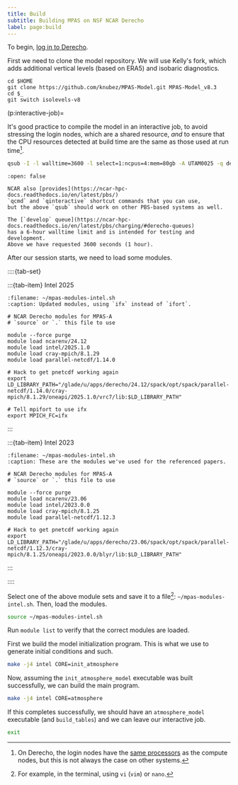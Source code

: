 ```yaml
---
title: Build
subtitle: Building MPAS on NSF NCAR Derecho
label: page:build
---
```


To begin,
[log in to Derecho](https://ncar-hpc-docs.readthedocs.io/en/latest/compute-systems/derecho/#logging-in).

First we need to clone the model repository.
We will use Kelly's fork, which adds additional vertical levels (based on ERA5)
and isobaric diagnostics.

```{code} bash
cd $HOME
git clone https://github.com/knubez/MPAS-Model.git MPAS-Model_v8.3
cd $_
git switch isolevels-v8
```

(p:interactive-job)=

It's good practice to compile the model in an interactive job,
to avoid stressing the login nodes, which are a shared resource,
_and_ to ensure that the CPU resources detected at build time are the same as those used at run time[^derecho-nodes].

[^derecho-nodes]:
    On Derecho, the login nodes have the
    [same processors](https://ncar-hpc-docs.readthedocs.io/en/latest/compute-systems/derecho/#derecho-hardware)
    as the compute nodes, but this is not always the case on other systems.

```bash
qsub -I -l walltime=3600 -l select=1:ncpus=4:mem=80gb -A UTAM0025 -q develop
```

```{tip}
:open: false

NCAR also [provides](https://ncar-hpc-docs.readthedocs.io/en/latest/pbs/)
`qcmd` and `qinteractive` shortcut commands that you can use,
but the above `qsub` should work on other PBS-based systems as well.

The [`develop` queue](https://ncar-hpc-docs.readthedocs.io/en/latest/pbs/charging/#derecho-queues)
has a 6-hour walltime limit and is intended for testing and development.
Above we have requested 3600 seconds (1 hour).
```

After our session starts, we need to load some modules.

::::{tab-set}

:::{tab-item} Intel 2025

```{code} bash
:filename: ~/mpas-modules-intel.sh
:caption: Updated modules, using `ifx` instead of `ifort`.

# NCAR Derecho modules for MPAS-A
# `source` or `.` this file to use

module --force purge
module load ncarenv/24.12
module load intel/2025.1.0
module load cray-mpich/8.1.29
module load parallel-netcdf/1.14.0

# Hack to get pnetcdf working again
export LD_LIBRARY_PATH="/glade/u/apps/derecho/24.12/spack/opt/spack/parallel-netcdf/1.14.0/cray-mpich/8.1.29/oneapi/2025.1.0/vrc7/lib:$LD_LIBRARY_PATH"

# Tell mpifort to use ifx
export MPICH_FC=ifx
```

:::

:::{tab-item} Intel 2023

```{code} bash
:filename: ~/mpas-modules-intel.sh
:caption: These are the modules we've used for the referenced papers.

# NCAR Derecho modules for MPAS-A
# `source` or `.` this file to use

module --force purge
module load ncarenv/23.06
module load intel/2023.0.0
module load cray-mpich/8.1.25
module load parallel-netcdf/1.12.3

# Hack to get pnetcdf working again
export LD_LIBRARY_PATH="/glade/u/apps/derecho/23.06/spack/opt/spack/parallel-netcdf/1.12.3/cray-mpich/8.1.25/oneapi/2023.0.0/blyr/lib:$LD_LIBRARY_PATH"
```

:::

::::

Select one of the above module sets and save it to a file[^text]:
`~/mpas-modules-intel.sh`.
Then, load the modules.

```bash
source ~/mpas-modules-intel.sh
```

[^text]: For example, in the terminal, using `vi` (`vim`) or `nano`.

Run `module list` to verify that the correct modules are loaded.

First we build the model initialization program.
This is what we use to generate initial conditions and such.

```bash
make -j4 intel CORE=init_atmosphere
```

Now, assuming the `init_atmosphere_model` executable was built successfully,
we can build the main program.

```bash
make -j4 intel CORE=atmosphere
```

If this completes successfully, we should have an `atmosphere_model` executable
(and `build_tables`)
and we can leave our interactive job.

```bash
exit
```

